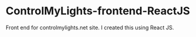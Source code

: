 # ControlMyLights-frontend-ReactJS
Front end for controlmylights.net site. I created this using React JS.

